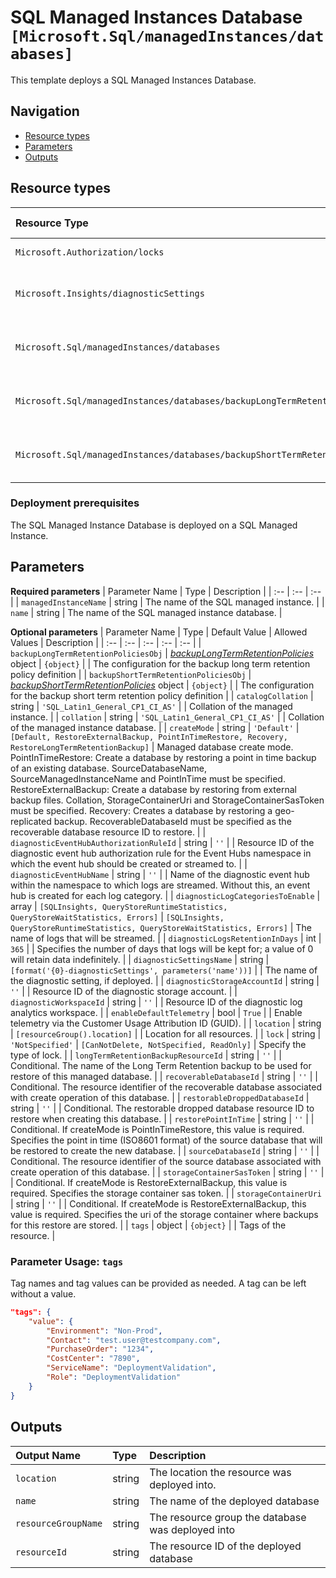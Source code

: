 # SQL Managed Instances Database `[Microsoft.Sql/managedInstances/databases]`

This template deploys a SQL Managed Instances Database.

## Navigation

- [Resource types](#Resource-types)
- [Parameters](#Parameters)
- [Outputs](#Outputs)

## Resource types

| Resource Type | API Version |
| :-- | :-- |
| `Microsoft.Authorization/locks` | [2017-04-01](https://docs.microsoft.com/en-us/azure/templates/Microsoft.Authorization/2017-04-01/locks) |
| `Microsoft.Insights/diagnosticSettings` | [2021-05-01-preview](https://docs.microsoft.com/en-us/azure/templates/Microsoft.Insights/2021-05-01-preview/diagnosticSettings) |
| `Microsoft.Sql/managedInstances/databases` | [2021-05-01-preview](https://docs.microsoft.com/en-us/azure/templates/Microsoft.Sql/2021-05-01-preview/managedInstances/databases) |
| `Microsoft.Sql/managedInstances/databases/backupLongTermRetentionPolicies` | [2021-02-01-preview](https://docs.microsoft.com/en-us/azure/templates/Microsoft.Sql/2021-02-01-preview/managedInstances/databases/backupLongTermRetentionPolicies) |
| `Microsoft.Sql/managedInstances/databases/backupShortTermRetentionPolicies` | [2017-03-01-preview](https://docs.microsoft.com/en-us/azure/templates/Microsoft.Sql/2017-03-01-preview/managedInstances/databases/backupShortTermRetentionPolicies) |

### Deployment prerequisites

The SQL Managed Instance Database is deployed on a SQL Managed Instance.

## Parameters

**Required parameters**
| Parameter Name | Type | Description |
| :-- | :-- | :-- |
| `managedInstanceName` | string | The name of the SQL managed instance. |
| `name` | string | The name of the SQL managed instance database. |

**Optional parameters**
| Parameter Name | Type | Default Value | Allowed Values | Description |
| :-- | :-- | :-- | :-- | :-- |
| `backupLongTermRetentionPoliciesObj` | _[backupLongTermRetentionPolicies](backupLongTermRetentionPolicies/readme.md)_ object | `{object}` |  | The configuration for the backup long term retention policy definition |
| `backupShortTermRetentionPoliciesObj` | _[backupShortTermRetentionPolicies](backupShortTermRetentionPolicies/readme.md)_ object | `{object}` |  | The configuration for the backup short term retention policy definition |
| `catalogCollation` | string | `'SQL_Latin1_General_CP1_CI_AS'` |  | Collation of the managed instance. |
| `collation` | string | `'SQL_Latin1_General_CP1_CI_AS'` |  | Collation of the managed instance database. |
| `createMode` | string | `'Default'` | `[Default, RestoreExternalBackup, PointInTimeRestore, Recovery, RestoreLongTermRetentionBackup]` | Managed database create mode. PointInTimeRestore: Create a database by restoring a point in time backup of an existing database. SourceDatabaseName, SourceManagedInstanceName and PointInTime must be specified. RestoreExternalBackup: Create a database by restoring from external backup files. Collation, StorageContainerUri and StorageContainerSasToken must be specified. Recovery: Creates a database by restoring a geo-replicated backup. RecoverableDatabaseId must be specified as the recoverable database resource ID to restore. |
| `diagnosticEventHubAuthorizationRuleId` | string | `''` |  | Resource ID of the diagnostic event hub authorization rule for the Event Hubs namespace in which the event hub should be created or streamed to. |
| `diagnosticEventHubName` | string | `''` |  | Name of the diagnostic event hub within the namespace to which logs are streamed. Without this, an event hub is created for each log category. |
| `diagnosticLogCategoriesToEnable` | array | `[SQLInsights, QueryStoreRuntimeStatistics, QueryStoreWaitStatistics, Errors]` | `[SQLInsights, QueryStoreRuntimeStatistics, QueryStoreWaitStatistics, Errors]` | The name of logs that will be streamed. |
| `diagnosticLogsRetentionInDays` | int | `365` |  | Specifies the number of days that logs will be kept for; a value of 0 will retain data indefinitely. |
| `diagnosticSettingsName` | string | `[format('{0}-diagnosticSettings', parameters('name'))]` |  | The name of the diagnostic setting, if deployed. |
| `diagnosticStorageAccountId` | string | `''` |  | Resource ID of the diagnostic storage account. |
| `diagnosticWorkspaceId` | string | `''` |  | Resource ID of the diagnostic log analytics workspace. |
| `enableDefaultTelemetry` | bool | `True` |  | Enable telemetry via the Customer Usage Attribution ID (GUID). |
| `location` | string | `[resourceGroup().location]` |  | Location for all resources. |
| `lock` | string | `'NotSpecified'` | `[CanNotDelete, NotSpecified, ReadOnly]` | Specify the type of lock. |
| `longTermRetentionBackupResourceId` | string | `''` |  | Conditional. The name of the Long Term Retention backup to be used for restore of this managed database. |
| `recoverableDatabaseId` | string | `''` |  | Conditional. The resource identifier of the recoverable database associated with create operation of this database. |
| `restorableDroppedDatabaseId` | string | `''` |  | Conditional. The restorable dropped database resource ID to restore when creating this database. |
| `restorePointInTime` | string | `''` |  | Conditional. If createMode is PointInTimeRestore, this value is required. Specifies the point in time (ISO8601 format) of the source database that will be restored to create the new database. |
| `sourceDatabaseId` | string | `''` |  | Conditional. The resource identifier of the source database associated with create operation of this database. |
| `storageContainerSasToken` | string | `''` |  | Conditional. If createMode is RestoreExternalBackup, this value is required. Specifies the storage container sas token. |
| `storageContainerUri` | string | `''` |  | Conditional. If createMode is RestoreExternalBackup, this value is required. Specifies the uri of the storage container where backups for this restore are stored. |
| `tags` | object | `{object}` |  | Tags of the resource. |


### Parameter Usage: `tags`

Tag names and tag values can be provided as needed. A tag can be left without a value.

```json
"tags": {
    "value": {
        "Environment": "Non-Prod",
        "Contact": "test.user@testcompany.com",
        "PurchaseOrder": "1234",
        "CostCenter": "7890",
        "ServiceName": "DeploymentValidation",
        "Role": "DeploymentValidation"
    }
}
```

## Outputs

| Output Name | Type | Description |
| :-- | :-- | :-- |
| `location` | string | The location the resource was deployed into. |
| `name` | string | The name of the deployed database |
| `resourceGroupName` | string | The resource group the database was deployed into |
| `resourceId` | string | The resource ID of the deployed database |
